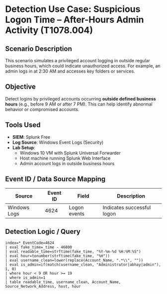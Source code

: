 # Detection Use Case: Suspicious Logon Time – After-Hours Admin Activity (T1078.004)

## Scenario Description
This scenario simulates a privileged account logging in outside regular business hours, which could indicate unauthorized access. For example, an admin logs in at 2:30 AM and accesses key folders or services.

## Objective
Detect logins by privileged accounts occurring **outside defined business hours** (e.g., before 9 AM or after 7 PM). This can help identify abnormal behavior or compromised accounts.

## Tools Used
- **SIEM**: Splunk Free
- **Log Source**: Windows Event Logs (Security)
- **Lab Setup**:
  - Windows 10 VM with Splunk Universal Forwarder
  - Host machine running Splunk Web Interface
  - Admin account logs in outside business hours

## Event ID / Data Source Mapping

| Source        | Event ID | Field         | Description                        |
|---------------|----------|---------------|------------------------------------|
| Windows Logs  | 4624     | Logon events  | Indicates successful logon         |

## Detection Logic / Query

```spl
index=* EventCode=4624
| eval fake_time=_time - 46800
| eval readable_time=strftime(fake_time, "%Y-%m-%d %H:%M:%S")
| eval hour=tonumber(strftime(fake_time, "%H"))
| eval username_clean=lower(replace(Account_Name, ".*\\", ""))
| eval is_admin=if(match(username_clean, "Administrator|abhay|admin"), 1, 0)
| where hour < 9 OR hour >= 19
| where is_admin=1
| table readable_time, username_clean, Account_Name, Source_Network_Address, host, hour

